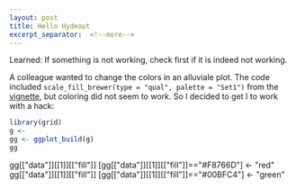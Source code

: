 ```yaml
---
layout: post
title: Hello Hydeout
excerpt_separator:  <!--more-->
---
```


Learned: If something is not working, check first if it is indeed not working. 

A colleague wanted to change the colors in an alluviale plot. The code included `scale_fill_brewer(type = "qual", palette = "Set1")` from the [vignette](https://cran.r-project.org/web/packages/ggalluvial/vignettes/ggalluvial.html), but coloring did not seem to work. So I decided to get I to work with a hack: 


```r
library(grid)
g <- 
gg <- ggplot_build(g)
gg
```


gg[["data"]][[1]][["fill"]] [gg[["data"]][[1]][["fill"]]=="#F8766D"] <- "red"
gg[["data"]][[1]][["fill"]] [gg[["data"]][[1]][["fill"]]=="#00BFC4"] <- "green"

```